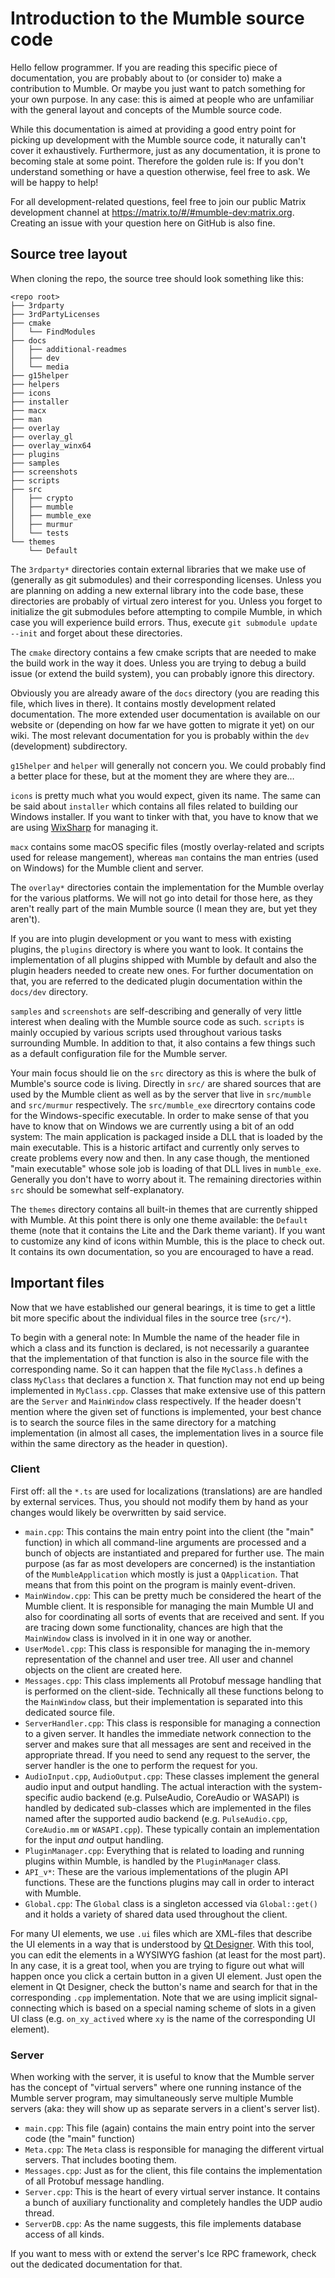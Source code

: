 # Introduction to the Mumble source code

Hello fellow programmer. If you are reading this specific piece of documentation, you are probably about to (or consider to) make a contribution to
Mumble. Or maybe you just want to patch something for your own purpose. In any case: this is aimed at people who are unfamiliar with the general
layout and concepts of the Mumble source code.

While this documentation is aimed at providing a good entry point for picking up development with the Mumble source code, it naturally can't cover it
exhaustively. Furthermore, just as any documentation, it is prone to becoming stale at some point. Therefore the golden rule is: If you don't
understand something or have a question otherwise, feel free to ask. We will be happy to help!

For all development-related questions, feel free to join our public Matrix development channel at https://matrix.to/#/#mumble-dev:matrix.org. Creating
an issue with your question here on GitHub is also fine.


## Source tree layout

When cloning the repo, the source tree should look something like this:
```
<repo root>
├── 3rdparty
├── 3rdPartyLicenses
├── cmake
│   └── FindModules
├── docs
│   ├── additional-readmes
│   ├── dev
│   └── media
├── g15helper
├── helpers
├── icons
├── installer
├── macx
├── man
├── overlay
├── overlay_gl
├── overlay_winx64
├── plugins
├── samples
├── screenshots
├── scripts
├── src
│   ├── crypto
│   ├── mumble
│   ├── mumble_exe
│   ├── murmur
│   └── tests
└── themes
    └── Default
```

The `3rdparty*` directories contain external libraries that we make use of (generally as git submodules) and their corresponding licenses. Unless you
are planning on adding a new external library into the code base, these directories are probably of virtual zero interest for you. Unless you forget
to initialize the git submodules before attempting to compile Mumble, in which case you will experience build errors. Thus, execute `git submodule
update --init` and forget about these directories.

The `cmake` directory contains a few cmake scripts that are needed to make the build work in the way it does. Unless you are trying to debug a build
issue (or extend the build system), you can probably ignore this directory.

Obviously you are already aware of the `docs` directory (you are reading this file, which lives in there). It contains mostly development related
documentation. The more extended user documentation is available on our website or (depending on how far we have gotten to migrate it yet) on our
wiki. The most relevant documentation for you is probably within the `dev` (development) subdirectory.

`g15helper` and `helper` will generally not concern you. We could probably find a better place for these, but at the moment they are where they are…

`icons` is pretty much what you would expect, given its name. The same can be said about `installer` which contains all files related to building our
Windows installer. If you want to tinker with that, you have to know that we are using [WixSharp](https://github.com/oleg-shilo/wixsharp) for managing
it.

`macx` contains some macOS specific files (mostly overlay-related and scripts used for release mangement), whereas `man` contains the man entries
(used on Windows) for the Mumble client and server.

The `overlay*` directories contain the implementation for the Mumble overlay for the various platforms. We will not go into detail for those here, as
they aren't really part of the main Mumble source (I mean they are, but yet they aren't).

If you are into plugin development or you want to mess with existing plugins, the `plugins` directory is where you want to look. It contains the
implementation of all plugins shipped with Mumble by default and also the plugin headers needed to create new ones. For further documentation on that,
you are referred to the dedicated plugin documentation within the `docs/dev` directory.

`samples` and `screenshots` are self-describing and generally of very little interest when dealing with the Mumble source code as such. `scripts` is
mainly occupied by various scripts used throughout various tasks surrounding Mumble. In addition to that, it also contains a few things such as a
default configuration file for the Mumble server.

Your main focus should lie on the `src` directory as this is where the bulk of Mumble's source code is living. Directly in `src/` are shared sources
that are used by the Mumble client as well as by the server that live in `src/mumble` and `src/murmur` respectively. The `src/mumble_exe` direcrtory
contains code for the Windows-specific executable. In order to make sense of that you have to know that on Windows we are currently using a bit of an
odd system: The main application is packaged inside a DLL that is loaded by the main executable. This is a historic artifact and currently only
serves to create problems every now and then. In any case though, the mentioned "main executable" whose sole job is loading of that DLL lives in
`mumble_exe`. Generally you don't have to worry about it. The remaining directories within `src` should be somewhat self-explanatory.

The `themes` directory contains all built-in themes that are currently shipped with Mumble. At this point there is only one theme available: the
`Default` theme (note that it contains the Lite and the Dark theme variant). If you want to customize any kind of icons within Mumble, this is the
place to check out. It contains its own documentation, so you are encouraged to have a read.


## Important files

Now that we have established our general bearings, it is time to get a little bit more specific about the individual files in the source tree
(`src/*`).

To begin with a general note: In Mumble the name of the header file in which a class and its function is declared, is not necessarily a guarantee that
the implementation of that function is also in the source file with the corresponding name. So it can happen that the file `MyClass.h` defines a class
`MyClass` that declares a function `X`. That function may not end up being implemented in `MyClass.cpp`. Classes that make extensive use of this
pattern are the `Server` and `MainWindow` class respectively. If the header doesn't mention where the given set of functions is implemented, your best
chance is to search the source files in the same directory for a matching implementation (in almost all cases, the implementation lives in a source
file within the same directory as the header in question).


### Client

First off: all the `*.ts` are used for localizations (translations) are are handled by external services. Thus, you should not modify them by hand
as your changes would likely be overwritten by said service.

- `main.cpp`: This contains the main entry point into the client (the "main" function) in which all command-line arguments are processed and a bunch
  of objects are instantiated and prepared for further use. The main purpose (as far as most developers are concerned) is the instantiation of the
  `MumbleApplication` which mostly is just a `QApplication`. That means that from this point on the program is mainly event-driven.
- `MainWindow.cpp`: This can be pretty much be considered the heart of the Mumble client. It is responsible for managing the main Mumble UI and also
  for coordinating all sorts of events that are received and sent. If you are tracing down some functionality, chances are high that the `MainWindow`
  class is involved in it in one way or another.
- `UserModel.cpp`: This class is responsible for managing the in-memory representation of the channel and user tree. All user and channel objects on
  the client are created here.
- `Messages.cpp`: This class implements all Protobuf message handling that is performed on the client-side. Technically all these functions belong to
  the `MainWindow` class, but their implementation is separated into this dedicated source file.
- `ServerHandler.cpp`: This class is responsible for managing a connection to a given server. It handles the immediate network connection to the
  server and makes sure that all messages are sent and received in the appropriate thread. If you need to send any request to the server, the server
  handler is the one to perform the request for you.
- `AudioInput.cpp`, `AudioOutput.cpp`: These classes implement the general audio input and output handling. The actual interaction with the
  system-specific audio backend (e.g. PulseAudio, CoreAudio or WASAPI) is handled by dedicated sub-classes which are implemented in the files named
  after the supported audio backend (e.g. `PulseAudio.cpp`, `CoreAudio.mm` or `WASAPI.cpp`). These typically contain an implementation for the input
  _and_ output handling.
- `PluginManager.cpp`: Everything that is related to loading and running plugins within Mumble, is handled by the `PluginManager` class.
- `API_v*`: These are the various implementations of the plugin API functions. These are the functions plugins may call in order to interact with
  Mumble.
- `Global.cpp`: The `Global` class is a singleton accessed via `Global::get()` and it holds a variety of shared data used throughout the client.

For many UI elements, we use `.ui` files which are XML-files that describe the UI elements in a way that is understood by
[Qt Designer](https://doc.qt.io/qt-5/qtdesigner-manual.html). With this tool, you can edit the elements in a WYSIWYG fashion (at least for the most
part). In any case, it is a great tool, when you are trying to figure out what will happen once you click a certain button in a given UI element. Just
open the element in Qt Designer, check the button's name and search for that in the corresponding `.cpp` implementation. Note that we are using
implicit signal-connecting which is based on a special naming scheme of slots in a given UI class (e.g. `on_xy_actived` where `xy` is the name of the
corresponding UI element).


### Server

When working with the server, it is useful to know that the Mumble server has the concept of "virtual servers" where one running instance of the
Mumble server program, may simultaneously serve multiple Mumble servers (aka: they will show up as separate servers in a client's server list).

- `main.cpp`: This file (again) contains the main entry point into the server code (the "main" function)
- `Meta.cpp`: The `Meta` class is responsible for managing the different virtual servers. That includes booting them.
- `Messages.cpp`: Just as for the client, this file contains the implementation of all Protobuf message handling.
- `Server.cpp`: This is the heart of every virtual server instance. It contains a bunch of auxiliary functionality and completely handles the UDP
  audio thread.
- `ServerDB.cpp`: As the name suggests, this file implements database access of all kinds.

If you want to mess with or extend the server's Ice RPC framework, check out the dedicated documentation for that.


